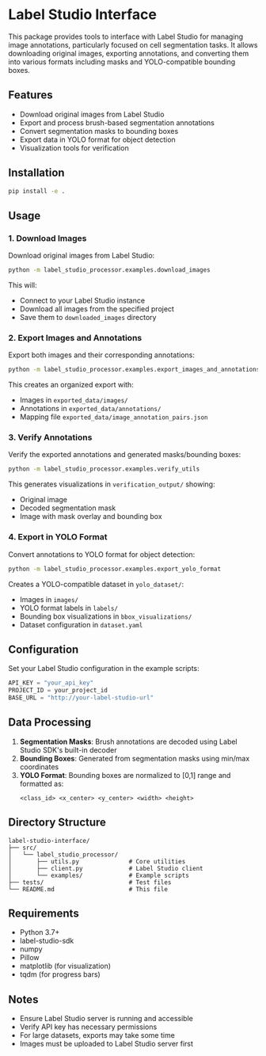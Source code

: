 # Label Studio Interface

This package provides tools to interface with Label Studio for managing image annotations, particularly focused on cell segmentation tasks. It allows downloading original images, exporting annotations, and converting them into various formats including masks and YOLO-compatible bounding boxes.

## Features

- Download original images from Label Studio
- Export and process brush-based segmentation annotations
- Convert segmentation masks to bounding boxes
- Export data in YOLO format for object detection
- Visualization tools for verification

## Installation

```bash
pip install -e .
```

## Usage

### 1. Download Images

Download original images from Label Studio:

```bash
python -m label_studio_processor.examples.download_images
```

This will:
- Connect to your Label Studio instance
- Download all images from the specified project
- Save them to `downloaded_images` directory

### 2. Export Images and Annotations

Export both images and their corresponding annotations:

```bash
python -m label_studio_processor.examples.export_images_and_annotations
```

This creates an organized export with:
- Images in `exported_data/images/`
- Annotations in `exported_data/annotations/`
- Mapping file `exported_data/image_annotation_pairs.json`

### 3. Verify Annotations

Verify the exported annotations and generated masks/bounding boxes:

```bash
python -m label_studio_processor.examples.verify_utils
```

This generates visualizations in `verification_output/` showing:
- Original image
- Decoded segmentation mask
- Image with mask overlay and bounding box

### 4. Export in YOLO Format

Convert annotations to YOLO format for object detection:

```bash
python -m label_studio_processor.examples.export_yolo_format
```

Creates a YOLO-compatible dataset in `yolo_dataset/`:
- Images in `images/`
- YOLO format labels in `labels/`
- Bounding box visualizations in `bbox_visualizations/`
- Dataset configuration in `dataset.yaml`

## Configuration

Set your Label Studio configuration in the example scripts:
```python
API_KEY = "your_api_key"
PROJECT_ID = your_project_id
BASE_URL = "http://your-label-studio-url"
```

## Data Processing

1. **Segmentation Masks**: Brush annotations are decoded using Label Studio SDK's built-in decoder
2. **Bounding Boxes**: Generated from segmentation masks using min/max coordinates
3. **YOLO Format**: Bounding boxes are normalized to [0,1] range and formatted as:
   ```
   <class_id> <x_center> <y_center> <width> <height>
   ```

## Directory Structure

```
label-studio-interface/
├── src/
│   └── label_studio_processor/
│       ├── utils.py              # Core utilities
│       ├── client.py             # Label Studio client
│       └── examples/             # Example scripts
├── tests/                        # Test files
└── README.md                     # This file
```

## Requirements

- Python 3.7+
- label-studio-sdk
- numpy
- Pillow
- matplotlib (for visualization)
- tqdm (for progress bars)

## Notes

- Ensure Label Studio server is running and accessible
- Verify API key has necessary permissions
- For large datasets, exports may take some time
- Images must be uploaded to Label Studio server first